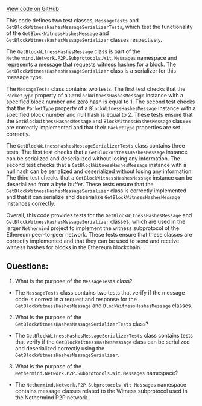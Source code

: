 [View code on GitHub](https://github.com/nethermindeth/nethermind/Nethermind.Network.Test/P2P/Subprotocols/Wit/GetBlockWitnessHashesMessageSerializerTests.cs)

This code defines two test classes, `MessageTests` and `GetBlockWitnessHashesMessageSerializerTests`, which test the functionality of the `GetBlockWitnessHashesMessage` and `GetBlockWitnessHashesMessageSerializer` classes respectively. 

The `GetBlockWitnessHashesMessage` class is part of the `Nethermind.Network.P2P.Subprotocols.Wit.Messages` namespace and represents a message that requests witness hashes for a block. The `GetBlockWitnessHashesMessageSerializer` class is a serializer for this message type. 

The `MessageTests` class contains two tests. The first test checks that the `PacketType` property of a `GetBlockWitnessHashesMessage` instance with a specified block number and zero hash is equal to 1. The second test checks that the `PacketType` property of a `BlockWitnessHashesMessage` instance with a specified block number and null hash is equal to 2. These tests ensure that the `GetBlockWitnessHashesMessage` and `BlockWitnessHashesMessage` classes are correctly implemented and that their `PacketType` properties are set correctly.

The `GetBlockWitnessHashesMessageSerializerTests` class contains three tests. The first test checks that a `GetBlockWitnessHashesMessage` instance can be serialized and deserialized without losing any information. The second test checks that a `GetBlockWitnessHashesMessage` instance with a null hash can be serialized and deserialized without losing any information. The third test checks that a `GetBlockWitnessHashesMessage` instance can be deserialized from a byte buffer. These tests ensure that the `GetBlockWitnessHashesMessageSerializer` class is correctly implemented and that it can serialize and deserialize `GetBlockWitnessHashesMessage` instances correctly.

Overall, this code provides tests for the `GetBlockWitnessHashesMessage` and `GetBlockWitnessHashesMessageSerializer` classes, which are used in the larger `Nethermind` project to implement the witness subprotocol of the Ethereum peer-to-peer network. These tests ensure that these classes are correctly implemented and that they can be used to send and receive witness hashes for blocks in the Ethereum blockchain.
## Questions: 
 1. What is the purpose of the `MessageTests` class?
- The `MessageTests` class contains two tests that verify if the message code is correct in a request and response for the `GetBlockWitnessHashesMessage` and `BlockWitnessHashesMessage` classes.

2. What is the purpose of the `GetBlockWitnessHashesMessageSerializerTests` class?
- The `GetBlockWitnessHashesMessageSerializerTests` class contains tests that verify if the `GetBlockWitnessHashesMessage` class can be serialized and deserialized correctly using the `GetBlockWitnessHashesMessageSerializer`.

3. What is the purpose of the `Nethermind.Network.P2P.Subprotocols.Wit.Messages` namespace?
- The `Nethermind.Network.P2P.Subprotocols.Wit.Messages` namespace contains message classes related to the Witness subprotocol used in the Nethermind P2P network.